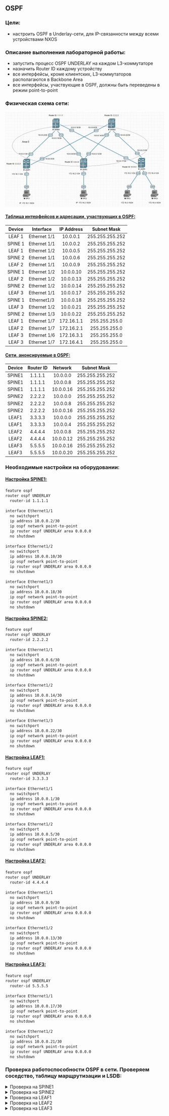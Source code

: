 ## OSPF

### Цели:
- настроить OSPF в Underlay-сети, для IP-связанности между всеми устройствами NXOS

### Описание выполнения лабораторной работы:
- запустить процесс OSPF UNDERLAY на каждом L3-коммутаторе
- назначить Router ID каждому устройству
- все интерфейсы, кроме клиентских, L3-коммутаторов располагаются в Backbone Area
- все интерфейсы, участвующие в OSPF, должны быть переведены в режим point-to-point

### Физическая схема сети:
![Схема](Network_tolology_with_ospf.jpg)

#### <u>Таблица интерфейсов и адресации, участвующих в OSPF:</u>

|Device|Interface|IP Address|Subnet Mask|
|:-:|:-:|:-:|:-:|
|LEAF 1|Ethernet 1/1|10.0.0.1|255.255.255.252|
|SPINE 1|Ethernet 1/1|10.0.0.2|255.255.255.252|
|LEAF 1|Ethernet 1/2|10.0.0.5|255.255.255.252|
|SPINE 2|Ethernet 1/1|10.0.0.6|255.255.255.252|
|LEAF 2|Ethernet 1/1|10.0.0.9|255.255.255.252|
|SPINE 1|Ethernet 1/2|10.0.0.10|255.255.255.252|
|LEAF 2|Ethernet 1/2|10.0.0.13|255.255.255.252|
|SPINE 2|Ethernet 1/2|10.0.0.14|255.255.255.252|
|LEAF 3|Ethernet 1/1|10.0.0.17|255.255.255.252|
|SPINE 1|Ethernet1/3|10.0.0.18|255.255.255.252|
|LEAF 3|Ethernet 1/2|10.0.0.21|255.255.255.252|
|SPINE 2|Ethernet 1/3|10.0.0.22|255.255.255.252|
|LEAF 1|Ethernet 1/7|172.16.1.1|255.255.255.0|
|LEAF 2|Ethernet 1/7|172.16.2.1|255.255.255.0|
|LEAF 3|Ethernet 1/6|172.16.3.1|255.255.255.0|
|LEAF 3|Ethernet 1/7|172.16.4.1|255.255.255.0|

#### <u>Сети, анонсируемые в OSPF:</u>

|Device|Router ID|Network|Subnet Mask|
|:-:|:-:|:-:|:-:|
|SPINE1|1.1.1.1|10.0.0.0|255.255.255.252|
|SPINE1|1.1.1.1|10.0.0.8|255.255.255.252|
|SPINE1|1.1.1.1|10.0.0.16|255.255.255.252|
|SPINE2|2.2.2.2|10.0.0.0|255.255.255.252|
|SPINE2|2.2.2.2|10.0.0.8|255.255.255.252|
|SPINE2|2.2.2.2|10.0.0.16|255.255.255.252|
|LEAF1|3.3.3.3|10.0.0.0|255.255.255.252|
|LEAF1|3.3.3.3|10.0.0.4|255.255.255.252|
|LEAF2|4.4.4.4|10.0.0.8|255.255.255.252|
|LEAF2|4.4.4.4|10.0.0.12|255.255.255.252|
|LEAF3|5.5.5.5|10.0.0.16|255.255.255.252|
|LEAF3|5.5.5.5|10.0.0.20|255.255.255.252|

### Необходимые настройки на оборудовании:

#### <u>Настройка SPINE1:</u>
```
feature ospf
router ospf UNDERLAY
  router-id 1.1.1.1

interface Ethernet1/1
  no switchport
  ip address 10.0.0.2/30
  ip ospf network point-to-point
  ip router ospf UNDERLAY area 0.0.0.0
  no shutdown

interface Ethernet1/2
  no switchport
  ip address 10.0.0.10/30
  ip ospf network point-to-point
  ip router ospf UNDERLAY area 0.0.0.0
  no shutdown

interface Ethernet1/3
  no switchport
  ip address 10.0.0.18/30
  ip ospf network point-to-point
  ip router ospf UNDERLAY area 0.0.0.0
  no shutdown
```
#### <u>Настройка SPINE2:</u>
```
feature ospf
router ospf UNDERLAY
  router-id 2.2.2.2

interface Ethernet1/1
  no switchport
  ip address 10.0.0.6/30
  ip ospf network point-to-point
  ip router ospf UNDERLAY area 0.0.0.0
  no shutdown

interface Ethernet1/2
  no switchport
  ip address 10.0.0.14/30
  ip ospf network point-to-point
  ip router ospf UNDERLAY area 0.0.0.0
  no shutdown

interface Ethernet1/3
  no switchport
  ip address 10.0.0.22/30
  ip ospf network point-to-point
  ip router ospf UNDERLAY area 0.0.0.0
  no shutdown
```
#### <u>Настройка LEAF1:</u>
```
feature ospf
router ospf UNDERLAY
  router-id 3.3.3.3

interface Ethernet1/1
  no switchport
  ip address 10.0.0.1/30
  ip ospf network point-to-point
  ip router ospf UNDERLAY area 0.0.0.0
  no shutdown

interface Ethernet1/2
  no switchport
  ip address 10.0.0.5/30
  ip ospf network point-to-point
  ip router ospf UNDERLAY area 0.0.0.0
  no shutdown
```
#### <u>Настройка LEAF2:</u>
```
feature ospf
router ospf UNDERLAY
  router-id 4.4.4.4

interface Ethernet1/1
  no switchport
  ip address 10.0.0.9/30
  ip ospf network point-to-point
  ip router ospf UNDERLAY area 0.0.0.0
  no shutdown

interface Ethernet1/2
  no switchport
  ip address 10.0.0.13/30
  ip ospf network point-to-point
  ip router ospf UNDERLAY area 0.0.0.0
  no shutdown
```
#### <u>Настройка LEAF3:</u>
```
feature ospf
router ospf UNDERLAY
  router-id 5.5.5.5

interface Ethernet1/1
  no switchport
  ip address 10.0.0.17/30
  ip ospf network point-to-point
  ip router ospf UNDERLAY area 0.0.0.0
  no shutdown

interface Ethernet1/2
  no switchport
  ip address 10.0.0.21/30
  ip ospf network point-to-point
  ip router ospf UNDERLAY area 0.0.0.0
  no shutdown
```
### Проверка работоспособности OSPF в сети. Проверяем соседство, таблицу марщрутизации и LSDB:

<details>
<summary>Проверка на SPINE1</summary>

```
SPINE1# sh ip ospf  neighbors 
No such file or directory
 OSPF Process ID UNDERLAY VRF default
 Total number of neighbors: 3
 Neighbor ID     Pri State            Up Time  Address         Interface
 3.3.3.3           1 FULL/ -          00:30:35 10.0.0.1        Eth1/1 
 4.4.4.4           1 FULL/ -          00:09:05 10.0.0.9        Eth1/2 
 5.5.5.5           1 FULL/ -          00:30:31 10.0.0.17       Eth1/3 


SPINE1# sh ip route
No such file or directory
IP Route Table for VRF "default"
'*' denotes best ucast next-hop
'**' denotes best mcast next-hop
'[x/y]' denotes [preference/metric]
'%<string>' in via output denotes VRF <string>

10.0.0.0/30, ubest/mbest: 1/0, attached
    *via 10.0.0.2, Eth1/1, [0/0], 00:20:21, direct
10.0.0.2/32, ubest/mbest: 1/0, attached
    *via 10.0.0.2, Eth1/1, [0/0], 00:20:21, local
10.0.0.4/30, ubest/mbest: 1/0
    *via 10.0.0.1, Eth1/1, [110/80], 00:19:51, ospf-UNDERLAY, intra
10.0.0.8/30, ubest/mbest: 1/0, attached
    *via 10.0.0.10, Eth1/2, [0/0], 00:20:19, direct
10.0.0.10/32, ubest/mbest: 1/0, attached
    *via 10.0.0.10, Eth1/2, [0/0], 00:20:19, local
10.0.0.12/30, ubest/mbest: 2/0
    *via 10.0.0.1, Eth1/1, [110/120], 00:02:01, ospf-UNDERLAY, intra
    *via 10.0.0.17, Eth1/3, [110/120], 00:02:01, ospf-UNDERLAY, intra
10.0.0.16/30, ubest/mbest: 1/0, attached
    *via 10.0.0.18, Eth1/3, [0/0], 00:20:17, direct
10.0.0.18/32, ubest/mbest: 1/0, attached
    *via 10.0.0.18, Eth1/3, [0/0], 00:20:17, local
10.0.0.20/30, ubest/mbest: 1/0
    *via 10.0.0.17, Eth1/3, [110/80], 00:19:46, ospf-UNDERLAY, intra


SPINE1# sh ip ospf database 
No such file or directory
        OSPF Router with ID (1.1.1.1) (Process ID UNDERLAY VRF default)

                Router Link States (Area 0.0.0.0)

Link ID         ADV Router      Age        Seq#       Checksum Link Count
1.1.1.1         1.1.1.1         272        0x80000006 0x650c   6   
2.2.2.2         2.2.2.2         274        0x80000005 0x0f43   6   
3.3.3.3         3.3.3.3         493        0x80000004 0xc86a   4   
4.4.4.4         4.4.4.4         273        0x80000008 0x17ef   4   
5.5.5.5         5.5.5.5         493        0x80000004 0xb72b   4  
```
</details>
<details>
<summary>Проверка на SPINE2</summary>

```
SPINE2# sh ip ospf neighbors 
 OSPF Process ID UNDERLAY VRF default
 Total number of neighbors: 3
 Neighbor ID     Pri State            Up Time  Address         Interface
 3.3.3.3           1 FULL/ -          00:12:54 10.0.0.5        Eth1/1 
 4.4.4.4           1 FULL/ -          00:09:14 10.0.0.13       Eth1/2 
 5.5.5.5           1 FULL/ -          00:12:54 10.0.0.21       Eth1/3 

SPINE2# sh ip route 
IP Route Table for VRF "default"
'*' denotes best ucast next-hop
'**' denotes best mcast next-hop
'[x/y]' denotes [preference/metric]
'%<string>' in via output denotes VRF <string>

10.0.0.0/30, ubest/mbest: 1/0
    *via 10.0.0.5, Eth1/1, [110/80], 00:03:17, ospf-UNDERLAY, intra
10.0.0.4/30, ubest/mbest: 1/0, attached
    *via 10.0.0.6, Eth1/1, [0/0], 00:03:46, direct
10.0.0.6/32, ubest/mbest: 1/0, attached
    *via 10.0.0.6, Eth1/1, [0/0], 00:03:46, local
10.0.0.8/30, ubest/mbest: 2/0
    *via 10.0.0.5, Eth1/1, [110/120], 00:03:17, ospf-UNDERLAY, intra
    *via 10.0.0.21, Eth1/3, [110/120], 00:03:22, ospf-UNDERLAY, intra
10.0.0.12/30, ubest/mbest: 1/0, attached
    *via 10.0.0.14, Eth1/2, [0/0], 00:03:45, direct
10.0.0.14/32, ubest/mbest: 1/0, attached
    *via 10.0.0.14, Eth1/2, [0/0], 00:03:45, local
10.0.0.16/30, ubest/mbest: 1/0
    *via 10.0.0.21, Eth1/3, [110/80], 00:03:22, ospf-UNDERLAY, intra
10.0.0.20/30, ubest/mbest: 1/0, attached
    *via 10.0.0.22, Eth1/3, [0/0], 00:03:43, direct
10.0.0.22/32, ubest/mbest: 1/0, attached
    *via 10.0.0.22, Eth1/3, [0/0], 00:03:43, local
	
SPINE2# sh ip ospf database 
        OSPF Router with ID (2.2.2.2) (Process ID UNDERLAY VRF default)

                Router Link States (Area 0.0.0.0)

Link ID         ADV Router      Age        Seq#       Checksum Link Count
1.1.1.1         1.1.1.1         308        0x80000006 0x650c   6   
2.2.2.2         2.2.2.2         306        0x80000005 0x0f43   6   
3.3.3.3         3.3.3.3         528        0x80000004 0xc86a   4   
4.4.4.4         4.4.4.4         308        0x80000008 0x17ef   4   
5.5.5.5         5.5.5.5         528        0x80000004 0xb72b   4   
```
</details>
<details>
<summary>Проверка на LEAF1</summary>

```
LEAF1# sh ip ospf neighbors 
 OSPF Process ID UNDERLAY VRF default
 Total number of neighbors: 2
 Neighbor ID     Pri State            Up Time  Address         Interface
 1.1.1.1           1 FULL/ -          00:21:50 10.0.0.2        Eth1/1 
 2.2.2.2           1 FULL/ -          00:03:59 10.0.0.6        Eth1/2 

LEAF1# sh ip route 
IP Route Table for VRF "default"
'*' denotes best ucast next-hop
'**' denotes best mcast next-hop
'[x/y]' denotes [preference/metric]
'%<string>' in via output denotes VRF <string>

10.0.0.0/30, ubest/mbest: 1/0, attached
    *via 10.0.0.1, Eth1/1, [0/0], 00:23:38, direct
10.0.0.1/32, ubest/mbest: 1/0, attached
    *via 10.0.0.1, Eth1/1, [0/0], 00:23:38, local
10.0.0.4/30, ubest/mbest: 1/0, attached
    *via 10.0.0.5, Eth1/2, [0/0], 00:23:36, direct
10.0.0.5/32, ubest/mbest: 1/0, attached
    *via 10.0.0.5, Eth1/2, [0/0], 00:23:36, local
10.0.0.8/30, ubest/mbest: 1/0
    *via 10.0.0.2, Eth1/1, [110/80], 00:21:49, ospf-UNDERLAY, intra
10.0.0.12/30, ubest/mbest: 1/0
    *via 10.0.0.6, Eth1/2, [110/80], 00:03:58, ospf-UNDERLAY, intra
10.0.0.16/30, ubest/mbest: 1/0
    *via 10.0.0.2, Eth1/1, [110/80], 00:21:49, ospf-UNDERLAY, intra
10.0.0.20/30, ubest/mbest: 1/0
    *via 10.0.0.6, Eth1/2, [110/80], 00:03:58, ospf-UNDERLAY, intra
172.16.1.0/24, ubest/mbest: 1/0, attached
    *via 172.16.1.1, Eth1/7, [0/0], 00:23:34, direct
172.16.1.1/32, ubest/mbest: 1/0, attached
    *via 172.16.1.1, Eth1/7, [0/0], 00:23:34, local
	
LEAF1# sh ip ospf database 
       OSPF Router with ID (3.3.3.3) (Process ID UNDERLAY VRF default)

                Router Link States (Area 0.0.0.0)

Link ID         ADV Router      Age        Seq#       Checksum Link Count
1.1.1.1         1.1.1.1         360        0x80000006 0x650c   6   
2.2.2.2         2.2.2.2         360        0x80000005 0x0f43   6   
3.3.3.3         3.3.3.3         578        0x80000004 0xc86a   4   
4.4.4.4         4.4.4.4         361        0x80000008 0x17ef   4   
5.5.5.5         5.5.5.5         581        0x80000004 0xb72b   4   
```
</details>
<details>
<summary>Проверка на LEAF2</summary>

```
LEAF2# sh ip ospf neighbors 
 OSPF Process ID UNDERLAY VRF default
 Total number of neighbors: 2
 Neighbor ID     Pri State            Up Time  Address         Interface
 1.1.1.1           1 FULL/ -          00:00:56 10.0.0.10       Eth1/1 
 2.2.2.2           1 FULL/ -          00:00:56 10.0.0.14       Eth1/2 


LEAF2# sh ip route 
IP Route Table for VRF "default"
'*' denotes best ucast next-hop
'**' denotes best mcast next-hop
'[x/y]' denotes [preference/metric]
'%<string>' in via output denotes VRF <string>

10.0.0.0/30, ubest/mbest: 1/0
    *via 10.0.0.10, Eth1/1, [110/80], 00:00:56, ospf-UNDERLAY, intra
10.0.0.4/30, ubest/mbest: 1/0
    *via 10.0.0.14, Eth1/2, [110/80], 00:00:56, ospf-UNDERLAY, intra
10.0.0.8/30, ubest/mbest: 1/0, attached
    *via 10.0.0.9, Eth1/1, [0/0], 00:01:12, direct
10.0.0.9/32, ubest/mbest: 1/0, attached
    *via 10.0.0.9, Eth1/1, [0/0], 00:01:12, local
10.0.0.12/30, ubest/mbest: 1/0, attached
    *via 10.0.0.13, Eth1/2, [0/0], 00:01:11, direct
10.0.0.13/32, ubest/mbest: 1/0, attached
    *via 10.0.0.13, Eth1/2, [0/0], 00:01:11, local
10.0.0.16/30, ubest/mbest: 1/0
    *via 10.0.0.10, Eth1/1, [110/80], 00:00:56, ospf-UNDERLAY, intra
10.0.0.20/30, ubest/mbest: 1/0
    *via 10.0.0.14, Eth1/2, [110/80], 00:00:56, ospf-UNDERLAY, intra
172.16.2.0/24, ubest/mbest: 1/0, attached
    *via 172.16.2.1, Eth1/7, [0/0], 00:01:11, direct
172.16.2.1/32, ubest/mbest: 1/0, attached
    *via 172.16.2.1, Eth1/7, [0/0], 00:01:11, local
	
LEAF2# sh ip ospf database 
       OSPF Router with ID (4.4.4.4) (Process ID UNDERLAY VRF default)

                Router Link States (Area 0.0.0.0)

Link ID         ADV Router      Age        Seq#       Checksum Link Count
1.1.1.1         1.1.1.1         386        0x80000006 0x650c   6   
2.2.2.2         2.2.2.2         388        0x80000005 0x0f43   6   
3.3.3.3         3.3.3.3         606        0x80000004 0xc86a   4   
4.4.4.4         4.4.4.4         385        0x80000008 0x17ef   4   
5.5.5.5         5.5.5.5         607        0x80000004 0xb72b   4  
```
</details>
<details>
<summary>Проверка на LEAF3</summary>

```
LEAF3# sh ip ospf neighbors 
 OSPF Process ID UNDERLAY VRF default
 Total number of neighbors: 2
 Neighbor ID     Pri State            Up Time  Address         Interface
 1.1.1.1           1 FULL/ -          00:22:55 10.0.0.18       Eth1/1 
 2.2.2.2           1 FULL/ -          00:05:09 10.0.0.22       Eth1/2 

LEAF3# sh ip route 
IP Route Table for VRF "default"
'*' denotes best ucast next-hop
'**' denotes best mcast next-hop
'[x/y]' denotes [preference/metric]
'%<string>' in via output denotes VRF <string>

10.0.0.0/30, ubest/mbest: 1/0
    *via 10.0.0.18, Eth1/1, [110/80], 00:23:18, ospf-UNDERLAY, intra
10.0.0.4/30, ubest/mbest: 1/0
    *via 10.0.0.22, Eth1/2, [110/80], 00:05:28, ospf-UNDERLAY, intra
10.0.0.8/30, ubest/mbest: 1/0
    *via 10.0.0.18, Eth1/1, [110/80], 00:23:18, ospf-UNDERLAY, intra
10.0.0.12/30, ubest/mbest: 1/0
    *via 10.0.0.22, Eth1/2, [110/80], 00:05:28, ospf-UNDERLAY, intra
10.0.0.16/30, ubest/mbest: 1/0, attached
    *via 10.0.0.17, Eth1/1, [0/0], 00:23:45, direct
10.0.0.17/32, ubest/mbest: 1/0, attached
    *via 10.0.0.17, Eth1/1, [0/0], 00:23:45, local
10.0.0.20/30, ubest/mbest: 1/0, attached
    *via 10.0.0.21, Eth1/2, [0/0], 00:23:42, direct
10.0.0.21/32, ubest/mbest: 1/0, attached
    *via 10.0.0.21, Eth1/2, [0/0], 00:23:42, local
172.16.3.0/24, ubest/mbest: 1/0, attached
    *via 172.16.3.1, Eth1/6, [0/0], 00:23:41, direct
172.16.3.1/32, ubest/mbest: 1/0, attached
    *via 172.16.3.1, Eth1/6, [0/0], 00:23:41, local
172.16.4.0/24, ubest/mbest: 1/0, attached
    *via 172.16.4.1, Eth1/7, [0/0], 00:23:39, direct
172.16.4.1/32, ubest/mbest: 1/0, attached
    *via 172.16.4.1, Eth1/7, [0/0], 00:23:39, local
	
	
LEAF3# sh ip ospf database 
       OSPF Router with ID (5.5.5.5) (Process ID UNDERLAY VRF default)

                Router Link States (Area 0.0.0.0)

Link ID         ADV Router      Age        Seq#       Checksum Link Count
1.1.1.1         1.1.1.1         414        0x80000006 0x650c   6   
2.2.2.2         2.2.2.2         414        0x80000005 0x0f43   6   
3.3.3.3         3.3.3.3         635        0x80000004 0xc86a   4   
4.4.4.4         4.4.4.4         415        0x80000008 0x17ef   4   
5.5.5.5         5.5.5.5         633        0x80000004 0xb72b   4 
```
</details>